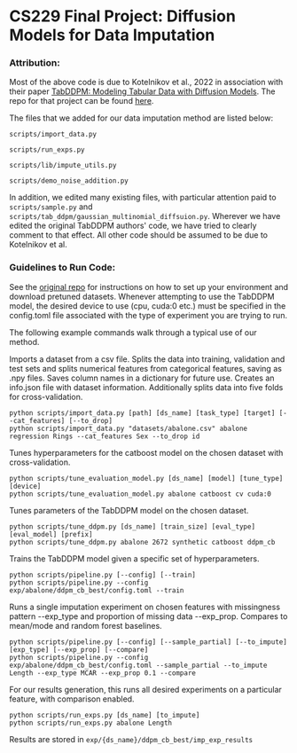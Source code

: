 # CS229 Final Project: Diffusion Models for Data Imputation

### Attribution:
Most of the above code is due to Kotelnikov et al., 2022 in association with their paper [TabDDPM: Modeling Tabular Data with Diffusion Models](https://arxiv.org/pdf/2209.15421.pdf). The repo for that project can be found [here](https://github.com/rotot0/tab-ddpm).

The files that we added for our data imputation method are listed below:  

```scripts/import_data.py```  

```scripts/run_exps.py```  

```scripts/lib/impute_utils.py```  

```scripts/demo_noise_addition.py```  


In addition, we edited many existing files, with particular attention paid to ```scripts/sample.py``` and ```scripts/tab_ddpm/gaussian_multinomial_diffsuion.py```. 
Wherever we have edited the original TabDDPM authors' code, we have tried to clearly comment to that effect. All other code should be assumed to be due to Kotelnikov et al.


### Guidelines to Run Code:
See the [original repo](https://github.com/rotot0/tab-ddpm) for instructions on how to set up your environment and download pretuned datasets. Whenever attempting to use the TabDDPM model, the desired device to use (cpu, cuda:0 etc.) must be specified in the config.toml file associated with the type of experiment you are trying to run.

The following example commands walk through a typical use of our method.

Imports a dataset from a csv file. Splits the data into training, validation and test sets and splits numerical features from categorical features, saving as .npy files. Saves column names in a dictionary for future use. Creates an info.json file with dataset information. Additionally splits data into five folds for cross-validation. 
```
python scripts/import_data.py [path] [ds_name] [task_type] [target] [--cat_features] [--to_drop]
python scripts/import_data.py "datasets/abalone.csv" abalone regression Rings --cat_features Sex --to_drop id
```

Tunes hyperparameters for the catboost model on the chosen dataset with cross-validation.
```
python scripts/tune_evaluation_model.py [ds_name] [model] [tune_type] [device]
python scripts/tune_evaluation_model.py abalone catboost cv cuda:0
```

Tunes parameters of the TabDDPM model on the chosen dataset.
```
python scripts/tune_ddpm.py [ds_name] [train_size] [eval_type] [eval_model] [prefix]
python scripts/tune_ddpm.py abalone 2672 synthetic catboost ddpm_cb
```

Trains the TabDDPM model given a specific set of hyperparameters.
```
python scripts/pipeline.py [--config] [--train]
python scripts/pipeline.py --config exp/abalone/ddpm_cb_best/config.toml --train
```

Runs a single imputation experiment on chosen features with missingness pattern --exp_type and proportion of missing data --exp_prop. Compares to mean/mode and random forest baselines.
```
python scripts/pipeline.py [--config] [--sample_partial] [--to_impute] [exp_type] [--exp_prop] [--compare]
python scripts/pipeline.py --config exp/abalone/ddpm_cb_best/config.toml --sample_partial --to_impute Length --exp_type MCAR --exp_prop 0.1 --compare
```

For our results generation, this runs all desired experiments on a particular feature, with comparison enabled.
```
python scripts/run_exps.py [ds_name] [to_impute]
python scripts/run_exps.py abalone Length
```
Results are stored in ```exp/{ds_name}/ddpm_cb_best/imp_exp_results```
